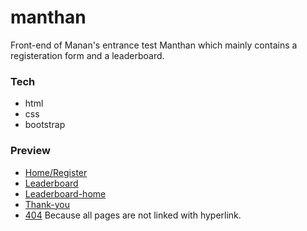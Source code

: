 # manthan
Front-end of Manan's entrance test Manthan which mainly contains a registeration form and a leaderboard.

### Tech
* html
* css
* bootstrap

### Preview
* [Home/Register](mohityadav7.github.io/JustFrontEnd/manthan/manthan.html)
* [Leaderboard](mohityadav7.github.io/JustFrontEnd/manthan/leaderboard.html)
* [Leaderboard-home](mohityadav7.github.io/JustFrontEnd/manthan/leaderboard-home.html)
* [Thank-you](mohityadav7.github.io/JustFrontEnd/manthan/thank-you.html)
* [404](mohityadav7.github.io/JustFrontEnd/manthan/404.html)
Because all pages are not linked with hyperlink.